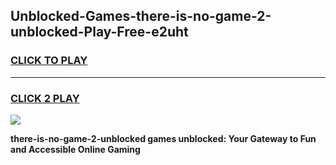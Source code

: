 
## Unblocked-Games-there-is-no-game-2-unblocked-Play-Free-e2uht
<h3>
<a href="https://premium76.site?title=there-is-no-game-2-unblocked&ref=18A">CLICK TO PLAY</a></h3>
<hr>

<h3>
<a href="https://premium76.site?title=there-is-no-game-2-unblocked&ref=18A">CLICK 2 PLAY</a>
  
</h3>

<a href="https://premium76.site?title=there-is-no-game-2-unblocked&ref=18A"><img src="https://clearcache.store/games.png"></a>


**there-is-no-game-2-unblocked games unblocked: Your Gateway to Fun and Accessible Online Gaming**
